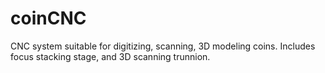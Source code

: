 # coinCNC
CNC system suitable for digitizing, scanning, 3D modeling coins.  Includes
focus stacking stage, and 3D scanning trunnion. 
